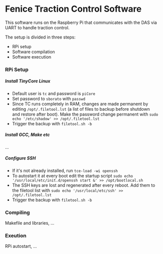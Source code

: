 # Fenice Traction Control Software
This software runs on the Raspberry Pi that communicates with the DAS via UART to handle traction control.

The setup is divided in three steps:

- RPi setup
- Software compilation
- Software execution


### RPi Setup

##### Install TinyCore Linux

- Default user is `tc` and password is `piCore`
- Set password to `sborato` with `passwd`
- Since TC runs completely in RAM, changes are made permanent by editing `/opt/.filetool.lst` (a list of files to backup before shutdown and restore after boot). Make the password change permanent with `sudo echo '/etc/shadow' >> /opt/.filetool.lst`
- Trigger the backup with `filetool.sh -b`

##### Install GCC, Make etc
...

##### Configure SSH

- If it's not already installed, run `tce-load -wi openssh`
- To autostart it at every boot edit the startup script `sudo echo '/usr/local/etc/init.d/openssh start &' >> /opt/bootlocal.sh`
- The SSH keys are lost and regenerated after every reboot. Add them to the filetool list with `sudo echo '/usr/local/etc/ssh' >> /opt/.filetool.lst`
- Trigger the backup with `filetool.sh -b`


### Compiling
Makefile and libraries, ...

### Exeution
RPi autostart, ...